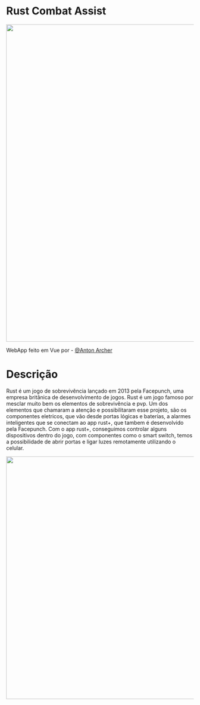 <h1>Rust Combat Assist</h1>
<p align="center">
<img src="https://i.imgur.com/iE8eIjb.png" width="850">
</p>
<p>WebApp feito em Vue por - <a href="https://github.com/hota12">@Anton Archer</a></p>
<h1>Descrição</h1>
<p>
Rust é um jogo de sobrevivência lançado em 2013 pela 
Facepunch, uma empresa britânica de desenvolvimento de jogos.
Rust é um jogo famoso por mesclar muito bem os elementos de sobrevivência
e pvp. Um dos elementos que chamaram a atenção e possibilitaram
esse projeto, são os componentes eletricos, que vão desde portas lógicas
e baterias, a alarmes inteligentes que se conectam ao app
rust+, que tambem é desenvolvido pela Facepunch. Com o app rust+, conseguimos controlar alguns dispositivos
dentro do jogo, com componentes como o smart switch, temos a possibilidade de abrir portas e ligar luzes remotamente
utilizando o celular.
</p>
<p align="center">
<img src="https://i.imgur.com/ZOI7B0Z.png" width="650">
</p>
